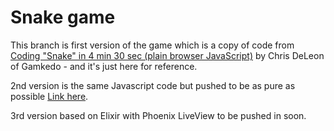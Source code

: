 # Snake game

This branch is first version of the game which is a copy of code from [Coding "Snake" in 4 min 30 sec (plain browser JavaScript)](https://www.youtube.com/watch?v=xGmXxpIj6vs) by Chris DeLeon of Gamkedo - and it's just here for reference.

2nd version is the same Javascript code but pushed to be as pure as possible [Link here](https://github.com/HedonSoftware/snake/tree/2-fp-version).

3rd version based on Elixir with Phoenix LiveView to be pushed in soon.
